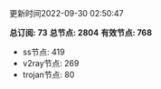 更新时间2022-09-30 02:50:47

**总订阅: 73**
**总节点: 2804**
**有效节点: 768**
- ss节点: 419
- v2ray节点: 269
- trojan节点: 80
